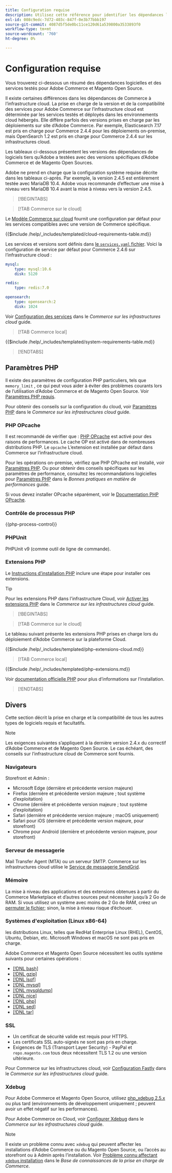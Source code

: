 ```yaml
---
title: Configuration requise
description: Utilisez cette référence pour identifier les dépendances logicielles requises qui ont été testées avec Adobe Commerce et les versions de Magento Open Source.
exl-id: 008c9edc-7d72-403c-847f-0e3b77bbb197
source-git-commit: 4087d5f5de0bc11ce120d61a539800a3533893f0
workflow-type: tm+mt
source-wordcount: '760'
ht-degree: 0%

---
```


# Configuration requise

Vous trouverez ci-dessous un résumé des dépendances logicielles et des services testés pour Adobe Commerce et Magento Open Source.

Il existe certaines différences dans les dépendances de Commerce à l’infrastructure cloud. La prise en charge de la version et de la compatibilité des services pour Adobe Commerce sur l’infrastructure cloud est déterminée par les services testés et déployés dans les environnements cloud hébergés. Elle diffère parfois des versions prises en charge par les déploiements sur site d’Adobe Commerce. Par exemple, Elasticsearch 7.17 est pris en charge pour Commerce 2.4.4 pour les déploiements on-premise, mais OpenSearch 1.2 est pris en charge pour Commerce 2.4.4 sur les infrastructures cloud.

Les tableaux ci-dessous présentent les versions des dépendances de logiciels tiers qu’Adobe a testées avec des versions spécifiques d’Adobe Commerce et de Magento Open Sources.

Adobe ne prend en charge que la configuration système requise décrite dans les tableaux ci-après. Par exemple, la version 2.4.5 est entièrement testée avec MariaDB 10.4. Adobe vous recommande d’effectuer une mise à niveau vers MariaDB 10.4 avant la mise à niveau vers la version 2.4.5.

>[!BEGINTABS]

>[!TAB Commerce sur le cloud]

Le [Modèle Commerce sur cloud](https://github.com/magento/magento-cloud) fournit une configuration par défaut pour les services compatibles avec une version de Commerce spécifique.

{{$include /help/_includes/templated/cloud-requirements-table.md}}

Les services et versions sont définis dans [le `services.yaml` fichier](https://github.com/magento/magento-cloud/blob/master/.magento/services.yaml). Voici la configuration de service par défaut pour Commerce 2.4.6 sur l’infrastructure cloud :

```yaml
mysql:
    type: mysql:10.6
    disk: 5120

redis:
    type: redis:7.0

opensearch:
    type: opensearch:2
    disk: 1024
```

Voir [Configuration des services](https://experienceleague.adobe.com/docs/commerce-cloud-service/user-guide/configure/service/services-yaml.html) dans le _Commerce sur les infrastructures cloud_ guide.

>[!TAB Commerce local]

{{$include /help/_includes/templated/system-requirements-table.md}}

>[!ENDTABS]

## Paramètres PHP

Il existe des paramètres de configuration PHP particuliers, tels que `memory_limit` , ce qui peut vous aider à éviter des problèmes courants lors de l’utilisation d’Adobe Commerce et de Magento Open Source. Voir [Paramètres PHP requis](prerequisites/php-settings.md).

Pour obtenir des conseils sur la configuration du cloud, voir [Paramètres PHP](https://experienceleague.adobe.com/docs/commerce-cloud-service/user-guide/configure/app/php-settings.html) dans le _Commerce sur les infrastructures cloud_ guide.

### PHP OPcache

Il est recommandé de vérifier que : [PHP OPcache](https://www.php.net/manual/en/intro.opcache.php) est activé pour des raisons de performances. Le cache OP est activé dans de nombreuses distributions PHP. Le `opcache` L’extension est installée par défaut dans Commerce sur l’infrastructure cloud.

Pour les opérations on-premise, vérifiez que PHP OPcache est installé, voir [Paramètres PHP](prerequisites/php-settings.md). Ou pour obtenir des conseils spécifiques sur les paramètres de performance, consultez les recommandations logicielles pour [Paramètres PHP](https://experienceleague.adobe.com/docs/commerce-operations/performance-best-practices/software.html#php-settings) dans le _Bonnes pratiques en matière de performances_ guide.

Si vous devez installer OPcache séparément, voir le [Documentation PHP OPcache](https://www.php.net/manual/en/opcache.setup.php).

### Contrôle de processus PHP

{{php-process-control}}

### PHPUnit

PHPUnit v9 (comme outil de ligne de commande).

### Extensions PHP

Le [Instructions d’installation PHP](prerequisites/php-settings.md) inclure une étape pour installer ces extensions.

>[!TIP]
>
>Pour les extensions PHP dans l&#39;infrastructure Cloud, voir [Activer les extensions PHP](https://experienceleague.adobe.com/docs/commerce-cloud-service/user-guide/configure/app/php-settings.html#enable-extensions) dans le _Commerce sur les infrastructures cloud_ guide.

>[!BEGINTABS]

>[!TAB Commerce sur le cloud]

Le tableau suivant présente les extensions PHP prises en charge lors du déploiement d’Adobe Commerce sur la plateforme Cloud.

{{$include /help/_includes/templated/php-extensions-cloud.md}}

>[!TAB Commerce local]

{{$include /help/_includes/templated/php-extensions.md}}

Voir [documentation officielle PHP](https://www.php.net/manual/en/extensions.php) pour plus d’informations sur l’installation.

>[!ENDTABS]

## Divers

Cette section décrit la prise en charge et la compatibilité de tous les autres types de logiciels requis et facultatifs.

>[!NOTE]
>
>Les exigences suivantes s’appliquent à la dernière version 2.4.x du correctif d’Adobe Commerce et de Magento Open Source. Le cas échéant, des conseils sur l’infrastructure cloud de Commerce sont fournis.

### Navigateurs

Storefront et Admin :

- Microsoft Edge (dernière et précédente version majeure)
- Firefox (dernière et précédente version majeure ; tout système d’exploitation)
- Chrome (dernière et précédente version majeure ; tout système d’exploitation)
- Safari (dernière et précédente version majeure ; macOS uniquement)
- Safari pour iOS (dernière et précédente version majeure, pour storefront)
- Chrome pour Android (dernière et précédente version majeure, pour storefront)

### Serveur de messagerie

Mail Transfer Agent (MTA) ou un serveur SMTP. Commerce sur les infrastructures cloud utilise le [Service de messagerie SendGrid](https://experienceleague.adobe.com/docs/commerce-cloud-service/user-guide/project/sendgrid.html).

### Mémoire

La mise à niveau des applications et des extensions obtenues à partir du Commerce Marketplace et d’autres sources peut nécessiter jusqu’à 2 Go de RAM. Si vous utilisez un système avec moins de 2 Go de RAM, créez un [permuter le fichier](https://support.magento.com/hc/en-us/articles/360032980432); sinon, la mise à niveau risque d’échouer.

### Systèmes d&#39;exploitation (Linux x86-64)

les distributions Linux, telles que RedHat Enterprise Linux (RHEL), CentOS, Ubuntu, Debian, etc. Microsoft Windows et macOS ne sont pas pris en charge.

Adobe Commerce et Magento Open Source nécessitent les outils système suivants pour certaines opérations :

- [[!DNL bash]](https://www.gnu.org/software/bash/)
- [[!DNL gzip]](https://www.gzip.org/)
- [[!DNL lsof]](https://linux.die.net/man/8/lsof)
- [[!DNL mysql]](https://www.mysql.com/)
- [[!DNL mysqldump]](https://dev.mysql.com/doc/refman/8.0/en/mysqldump.html)
- [[!DNL nice]](https://linux.die.net/man/1/nice)
- [[!DNL php]](https://www.php.net/)
- [[!DNL sed]](https://www.gnu.org/software/sed/manual/sed.html)
- [[!DNL tar]](https://linux.die.net/man/1/tar)

### SSL

- Un certificat de sécurité valide est requis pour HTTPS.
- Les certificats SSL auto-signés ne sont pas pris en charge.
- Exigences de TLS (Transport Layer Security) - PayPal et `repo.magento.com` tous deux nécessitent TLS 1.2 ou une version ultérieure.

Pour Commerce sur les infrastructures cloud, voir [Configuration Fastly](https://experienceleague.adobe.com/docs/commerce-cloud-service/user-guide/cdn/setup-fastly/fastly-configuration.html) dans le _Commerce sur les infrastructures cloud_ guide.

### Xdebug

Pour Adobe Commerce et Magento Open Source, utilisez [php_xdebug 2.5.x](https://xdebug.org/download) ou plus tard (environnements de développement uniquement ; peuvent avoir un effet négatif sur les performances).

Pour Adobe Commerce on Cloud, voir [Configurer Xdebug](https://experienceleague.adobe.com/docs/commerce-cloud-service/user-guide/develop/test/debug.html) dans le _Commerce sur les infrastructures cloud_ guide.

>[!NOTE]
>
>Il existe un problème connu avec `xdebug` qui peuvent affecter les installations d’Adobe Commerce ou du Magento Open Source, ou l’accès au storefront ou à Admin après l’installation. Voir [Problème connu affectant `xdebug` installation](https://experienceleague.adobe.com/docs/commerce-knowledge-base/kb/troubleshooting/miscellaneous/known-issues-that-affect-installation.html) dans le _Base de connaissances de la prise en charge de Commerce_.
